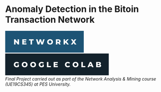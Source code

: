 # Anomaly Detection in the Bitoin Transaction Network
![***Output Screenshot 1***](networkx.svg) 
![***Output Screenshot 1***](colab.svg) \
*Final Project carried out as part of the Network Analysis & Mining course (UE19CS345) at PES University.*
